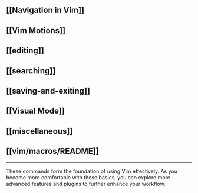 
## [[Navigation in Vim]]

## [[Vim Motions]]

## [[editing]]

## [[searching]]

## [[saving-and-exiting]]

## [[Visual Mode]]

## [[miscellaneous]]

## [[vim/macros/README]]

---

These commands form the foundation of using Vim effectively. As you become more comfortable with these basics, you can explore more advanced features and plugins to further enhance your workflow.